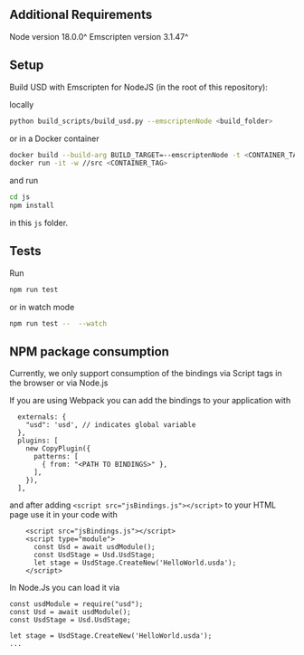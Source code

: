 Additional Requirements
-----------------------

Node version 18.0.0^
Emscripten version 3.1.47^

Setup
-----

Build USD with Emscripten for NodeJS (in the root of this repository):

locally
```sh
python build_scripts/build_usd.py --emscriptenNode <build_folder>
```
or in a Docker container
```sh
docker build --build-arg BUILD_TARGET=--emscriptenNode -t <CONTAINER_TAG> .
docker run -it -w //src <CONTAINER_TAG>
```

and run

```sh
cd js
npm install
```

in this `js` folder.

Tests
------

Run

```sh
npm run test
```

or in watch mode

```sh
npm run test --  --watch
```

NPM package consumption
------------------------

Currently, we only support consumption of the bindings via Script tags in the browser or via Node.js

If you are using Webpack you can add the bindings to your application with

```
  externals: {
    "usd": 'usd', // indicates global variable
  },
  plugins: [
    new CopyPlugin({
      patterns: [
        { from: "<PATH TO BINDINGS>" },
      ],
    }),
  ],
```

and after adding `<script src="jsBindings.js"></script>` to your HTML page use it in your code with

```
    <script src="jsBindings.js"></script>
    <script type="module">
      const Usd = await usdModule();
      const UsdStage = Usd.UsdStage;
      let stage = UsdStage.CreateNew('HelloWorld.usda');
    </script>
```

In Node.Js you can load it via 
```
const usdModule = require("usd");
const Usd = await usdModule();
const UsdStage = Usd.UsdStage;

let stage = UsdStage.CreateNew('HelloWorld.usda');
...
```
